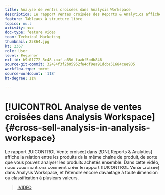 ```yaml
---
title: Analyse de ventes croisées dans Analysis Workspace
description: Le rapport Ventes croisées des Reports & Analytics affiche la relation entre les produits d’une même chaîne de produit, de sorte que vous pouvez analyser les produits achetés ensemble. Dans cette vidéo, nous vous montrons comment créer le rapport Vente croisée dans Analysis Workspace et l’étendre encore plus à toute dimension ou classification à plusieurs valeurs.
feature: Tableaux à structure libre
topics: null
activity: use
doc-type: feature video
team: Technical Marketing
thumbnail: 25864.jpg
kt: 2367
role: User
level: Beginner
exl-id: b9c01772-8c48-4baf-a85d-faabf5bdb846
source-git-commit: 32424f3f2b05952fe4df9ea91dcbe51684cee905
workflow-type: tm+mt
source-wordcount: '118'
ht-degree: 11%

---
```


# [!UICONTROL Analyse de ventes croisées dans Analysis Workspace] {#cross-sell-analysis-in-analysis-workspace}

Le rapport [!UICONTROL Vente croisée] dans [!DNL Reports & Analytics] affiche la relation entre les produits de la même chaîne de produit, de sorte que vous pouvez analyser les produits achetés ensemble. Dans cette vidéo, nous vous montrons comment créer le rapport [!UICONTROL Vente croisée] dans Analysis Workspace, et l’étendre encore davantage à toute dimension ou classification à plusieurs valeurs.

>[!VIDEO](https://video.tv.adobe.com/v/25864/?quality=12)

